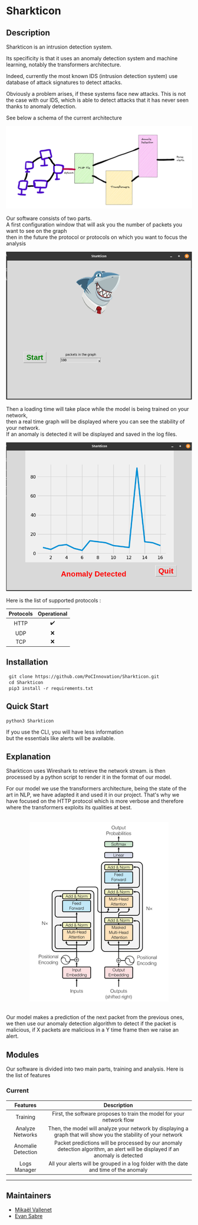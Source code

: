 # Sharkticon

## Description

Sharkticon is an intrusion detection system.

Its specificity is that it uses an anomaly detection system and machine learning, notably the transformers architecture.

Indeed, currently the most known IDS (intrusion detection system) use database of attack signatures to detect attacks.

Obviously a problem arises, if these systems face new attacks. This is not the case with our IDS, which is able to detect attacks that it has never seen thanks to anomaly detection.

See below a schema of the current architecture 

![Schema](./.github/assets/schema.png)

Our software consists of two parts.\
A first configuration window that will ask you the number of packets you want to see on the graph\
then in the future the protocol or protocols on which you want to focus the analysis

 <p align="center">
    <img src="./.github/assets/configuration.png" alt="Configuration window">
 </p>

Then a loading time will take place while the model is being trained on your network,\
then a real time graph will be displayed where you can see the stability of your network.\
If an anomaly is detected it will be displayed and saved in the log files.

 <p align="center">
    <img src="./.github/assets/graph.png" alt="graph">
 </p>

Here is the list of supported protocols :


|        Protocols                             | Operational |
|:------------------------------------------:|:-----------:|
|HTTP        | :heavy_check_mark: |
| UDP| :x: |
| TCP | :x: |

## Installation

```
 git clone https://github.com/PoCInnovation/Sharkticon.git
 cd Sharkticon
 pip3 install -r requirements.txt
```
## Quick Start

```
python3 Sharkticon
```

If you use the CLI, you will have less information \
but the essentials like alerts will be available.

## Explanation

Sharkticon uses Wireshark to retrieve the network stream.
is then processed by a python script to render it in the format of our model.

For our model we use the transformers architecture, being the state of the art in NLP, we have adapted it and used it in our project. That's why we have focused on the HTTP protocol which is more verbose and therefore where the transformers exploits its qualities at best.

<p align="center">
    <br/>
  <img src="./.github/assets/transformers.png" />
  <br/>
  <br/>
</p>

Our model makes a prediction of the next packet from the previous ones, we then use our anomaly detection algorithm to detect if the packet is malicious, if X packets are malicious in a Y time frame then we raise an alert.


## Modules
Our software is divided into two main parts, training and analysis. Here is the list of features

### Current

|        Features                             | Description |
|:------------------------------------------:|:-----------:|
|Training        | First, the software proposes to train the model for your network flow |
| Analyze Networks| Then, the model will analyze your network by displaying a graph that will show you the stability of your network |
| Anomalie Detection | Packet predictions will be processed by our anomaly detection algorithm, an alert will be displayed if an anomaly is detected |
| Logs Manager | All your alerts will be grouped in a log folder with the date and time of the anomaly | 

------------
## Maintainers

 - [Mikaël Vallenet](https://github.com/Mikatech)
 - [Evan Sabre](https://github.com/EvanSabre)

